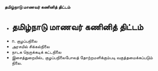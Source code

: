 **தமிழ்நாடு மாணவர் கணினித் திட்டம்**
- # தமிழ்நாடு மாணவர் கணினித் திட்டம்
- n. குழப்பநிலை
- அரசயில் சிக்கல்நிலை
- நாடக நெருக்கடிக் கட்டநிலை
- இசைத்துறையில்ட குழப்பநிலைபோலத் தோற்றமளிக்கும்படி வகுத்தமைக்கப்படும் நிலை.

